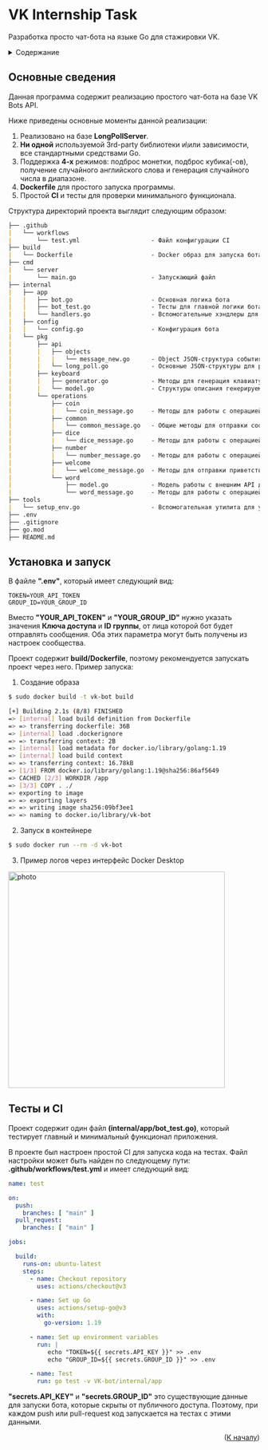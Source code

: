 # VK Internship Task
Разработка просто чат-бота на языке Go для стажировки VK.
<details>
  <summary>Содержание</summary>
  <ol>
    <li><a href="#основные-сведения">Основные сведения</a></li>
    <li><a href="#установка-и-запуск">Установка и запуск</a></li>
    <li><a href="#тесты-и-ci">Тесты и CI</a></li>
  </ol>
</details>

## Основные сведения
Данная программа содержит реализацию простого чат-бота на базе VK Bots API. 

Ниже приведены основные моменты данной реализации:
 1. Реализовано на базе **LongPollServer**.
 2. **Ни одной** используемой 3rd-party библиотеки и\или зависимости, все стандартными средствами Go.
 3. Поддержка **4-х** режимов: подброс монетки, подброс кубика(-ов), получение случайного английского слова и генерация случайного числа в диапазоне.
 4. **Dockerfile** для простого запуска программы.
 5. Простой **CI** и тесты для проверки минимального функционала.

Структура директорий проекта выглядит следующим образом:
```markdown
├── .github
|   └── workflows
|       └── test.yml                    - Файл конфигурации CI
├── build
|   └── Dockerfile                      - Docker образ для запуска бота
├── cmd
|   └── server
|       └── main.go                     - Запускающий файл
├── internal
|   ├── app
|   |   ├── bot.go                      - Основная логика бота
|   |   ├── bot_test.go                 - Тесты для главной логики бота
|   |   └── handlers.go                 - Вспомогательные хэндлеры для обработки каждого из событий
|   ├── config
|   |   └── config.go                   - Конфигурация бота
|   └── pkg
|       ├── api
|       |   ├── objects
|       |   |   └── message_new.go      - Object JSON-структура события "message_new" согласно спецификации VK API
|       |   └── long_poll.go            - Основные JSON-структуры для работы с VK LongPoll API
|       ├── keyboard
|       |   ├── generator.go            - Методы для генерация клавиатуры 
|       |   └── model.go                - Структуры описания генерируемой клавиатуры
|       └── operations
|           ├── coin
|           |   └── coin_message.go     - Методы для работы с операцией "Подбросить монетку"
|           ├── common
|           |   └── common_message.go   - Общие методы для отправки сообщений
|           ├── dice
|           |   └── dice_message.go     - Методы для работы с операцией "Подбросить кубик"
|           ├── number
|           |   └── number_message.go   - Методы для работы с операцией "Получить число"
|           ├── welcome
|           |   └── welcome_message.go  - Методы для отправки приветственных сообщений
|           └── word
|               ├── model.go            - Модель работы с внешним API для получения случайного слова
|               └── word_message.go     - Методы для работы с операцией "Получить слово"
├── tools
|   └── setup_env.go                    - Вспомогательная утилита для установки переменных окружения из .env файла
├── .env
├── .gitignore
├── go.mod
├── README.md
```

## Установка и запуск
В файле **".env"**, который имеет следующий вид:
 ```env
TOKEN=YOUR_API_TOKEN
GROUP_ID=YOUR_GROUP_ID
 ```
Вместо **"YOUR_API_TOKEN"** и **"YOUR_GROUP_ID"** нужно указать значения **Ключа доступа** и **ID группы**, от лица которой бот будет отправлять сообщения. Оба этих параметра могут быть получены из настроек сообщества.

Проект содержит **build/Dockerfile**, поэтому рекомендуется запускать проект через него. Пример запуска:

 1. Создание образа
 ```bash
 $ sudo docker build -t vk-bot build
 ```
 ```bash
[+] Building 2.1s (8/8) FINISHED                                                                                                                   
 => [internal] load build definition from Dockerfile                                                           0.0s
 => => transferring dockerfile: 36B                                                                            0.0s
 => [internal] load .dockerignore                                                                              0.0s
 => => transferring context: 2B                                                                                0.0s
 => [internal] load metadata for docker.io/library/golang:1.19                                                 1.9s
 => [internal] load build context                                                                              0.0s
 => => transferring context: 16.78kB                                                                           0.0s
 => [1/3] FROM docker.io/library/golang:1.19@sha256:86af5649                                                   0.0s
 => CACHED [2/3] WORKDIR /app                                                                                  0.0s
 => [3/3] COPY . ./                                                                                            0.0s
 => exporting to image                                                                                         0.0s
 => => exporting layers                                                                                        0.0s
 => => writing image sha256:09bf3ee1                                                                           0.0s
 => => naming to docker.io/library/vk-bot                                                                      0.0s
 ```
 2. Запуск в контейнере
 ```bash
 $ sudo docker run --rm -d vk-bot
 ```
 3. Пример логов через интерфейс Docker Desktop
<img width="434" alt="photo" src="https://user-images.githubusercontent.com/24461208/236918405-2c4f0296-4eb3-43c0-b44f-78e20907f3fd.png">

## Тесты и CI

Проект содержит один файл **(internal/app/bot_test.go)**, который тестирует главный и минимальный функционал приложения.

В проекте был настроен простой CI для запуска кода на тестах.
Файл настройки может быть найден по следующему пути: **.github/workflows/test.yml**
и имеет следующий вид:
```yml
name: test

on:
  push:
    branches: [ "main" ]
  pull_request:
    branches: [ "main" ]

jobs:

  build:
    runs-on: ubuntu-latest
    steps:
      - name: Checkout repository
        uses: actions/checkout@v3

      - name: Set up Go
        uses: actions/setup-go@v3
        with:
          go-version: 1.19

      - name: Set up environment variables
        run: |
           echo "TOKEN=${{ secrets.API_KEY }}" >> .env
           echo "GROUP_ID=${{ secrets.GROUP_ID }}" >> .env

      - name: Test
        run: go test -v VK-bot/internal/app
 ```
**"secrets.API_KEY"** и **"secrets.GROUP_ID"** это существующие данные для запуски бота,
которые скрыты от публичного доступа. Поэтому, при каждом push или pull-request код запускается на тестах с этими данными.

<p align="right">(<a href="#основные-сведения">К началу</a>)</p>
